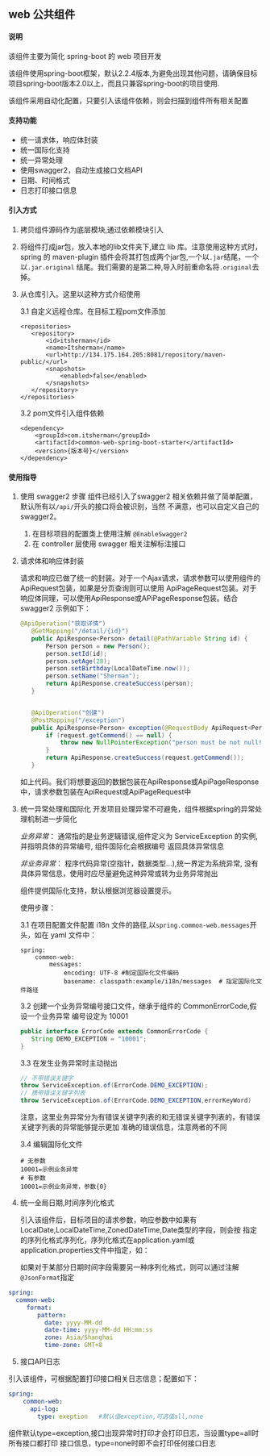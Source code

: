 web 公共组件
----
#### 说明

该组件主要为简化 spring-boot 的 web 项目开发

该组件使用spring-boot框架，默认2.2.4版本,为避免出现其他问题，请确保目标项目spring-boot版本2.0以上，而且只兼容spring-boot的项目使用.

该组件采用自动化配置，只要引入该组件依赖，则会扫描到组件所有相关配置

#### 支持功能
- 统一请求体，响应体封装
- 统一国际化支持
- 统一异常处理
- 使用swagger2，自动生成接口文档API
- 日期、时间格式
- 日志打印接口信息

#### 引入方式

1. 拷贝组件源码作为底层模块,通过依赖模块引入

2. 将组件打成jar包，放入本地的lib文件夹下,建立 lib 库。注意使用这种方式时，
spring 的 maven-plugin 插件会将其打包成两个jar包,一个以`.jar`结尾，一个以`.jar.original`
结尾。我们需要的是第二种,导入时前重命名将`.original`去掉。

3. 从仓库引入。这里以这种方式介绍使用

    3.1 自定义远程仓库。在目标工程pom文件添加
    ~~~
   <repositories>
       <repository>
           <id>itsherman</id>
           <name>Itsherman</name>
           <url>http://134.175.164.205:8081/repository/maven-public/</url>
           <snapshots>
               <enabled>false</enabled>
           </snapshots>
       </repository>
   </repositories>
   ~~~
   3.2 pom文件引入组件依赖
   ~~~
   <dependency>
       <groupId>com.itsherman</groupId>
       <artifactId>common-web-spring-boot-starter</artifactId>
       <version>{版本号}</version>
   </dependency>
   ~~~

#### 使用指导

1. 使用 swagger2 步骤
    组件已经引入了swagger2 相关依赖并做了简单配置，默认所有以`/api/`开头的接口将会被识别，当然
    不满意，也可以自定义自己的swagger2。
    1) 在目标项目的配置类上使用注解 `@EnableSwagger2`
    2) 在 controller 层使用 swagger 相关注解标注接口

2. 请求体和响应体封装

    请求和响应已做了统一的封装。对于一个Ajax请求，请求参数可以使用组件的ApiRequest包装，如果是分页查询则可以使用
    ApiPageRequest包装。对于响应体同理，可以使用ApiResponse或APiPageResponse包装。结合swagger2 示例如下：
    
    ~~~java
   @ApiOperation("获取详情")
       @GetMapping("/detail/{id}")
       public ApiResponse<Person> detail(@PathVariable String id) {
           Person person = new Person();
           person.setId(id);
           person.setAge(28);
           person.setBirthday(LocalDateTime.now());
           person.setName("Sherman");
           return ApiResponse.createSuccess(person);
       }
   
   
       @ApiOperation("创建")
       @PostMapping("/exception")
       public ApiResponse<Person> exception(@RequestBody ApiRequest<Person> request) {
           if (request.getCommend() == null) {
               throw new NullPointerException("person must be not null!");
           }
           return ApiResponse.createSuccess(request.getCommend());
       }
   ~~~
   如上代码。我们将想要返回的数据包装在ApiResponse或ApiPageResponse中，请求参数包装在ApiRequest或ApiPageRequest中

3. 统一异常处理和国际化
    开发项目处理异常不可避免，组件根据spring的异常处理机制进一步简化
    
    *业务异常*： 通常指的是业务逻辑错误,组件定义为 ServiceException 的实例, 并指明具体的异常编号, 组件国际化会根据编号
    返回具体异常信息
    
    *非业务异常*： 程序代码异常(空指针，数据类型...),统一界定为系统异常, 没有具体异常信息，使用时应尽量避免这种异常或转为业务异常抛出

    组件提供国际化支持，默认根据浏览器设置提示。
    
    使用步骤：
    
    3.1 在项目配置文件配置 i18n 文件的路径,以`spring.common-web.messages`开头，如在 yaml 文件中：
    ~~~
    spring:
        common-web:
            messages:
                encoding: UTF-8 #制定国际化文件编码
                basename: classpath:example/i18n/messages  # 指定国际化文件路径
    ~~~~
   
    3.2 创建一个业务异常编号接口文件，继承于组件的 CommonErrorCode,假设一个业务异常
    编号设定为 10001
    
    ~~~java
   public interface ErrorCode extends CommonErrorCode {
       String DEMO_EXCEPTION = "10001";
   }
   ~~~~

    3.3 在发生业务异常时主动抛出
   ~~~~java
   // 不带错误关键字
   throw ServiceException.of(ErrorCode.DEMO_EXCEPTION);
   // 携带错误关键字列表
   throw ServiceException.of(ErrorCode.DEMO_EXCEPTION,errorKeyWord)
   ~~~~
   注意，这里业务异常分为有错误关键字列表的和无错误关键字列表的，有错误关键字列表的异常能够提示更加
   准确的错误信息，注意两者的不同
   
   3.4 编辑国际化文件
   ~~~properties
   # 无参数
   10001=示例业务异常
   # 有参数
   10001=示例业务异常，参数{0}
   ~~~~
   
 
4. 统一全局日期,时间序列化格式
 
   引入该组件后，目标项目的请求参数，响应参数中如果有LocalDate,LocalDateTime,ZonedDateTime,Date类型的字段，则会按
   指定的序列化格式序列化，序列化格式在application.yaml或application.properties文件中指定，如：
   
   如果对于某部分日期时间字段需要另一种序列化格式，则可以通过注解`@JsonFormat`指定
   
  ~~~yaml
  spring:
    common-web:
       format:
          pattern:
            date: yyyy-MM-dd
            date-time: yyyy-MM-dd HH:mm:ss
            zone: Asia/Shanghai
            time-zone: GMT+8
  ~~~
   
5. 接口API日志

引入该组件，可根据配置打印接口相关日志信息；配置如下：
~~~yaml
spring:
    common-web:
      api-log:
        type: exeption   #默认值exception,可选值all,none
~~~
组件默认type=exception,接口出现异常时打印才会打印日志，当设置type=all时所有接口都打印
接口信息，type=none时即不会打印任何接口日志
